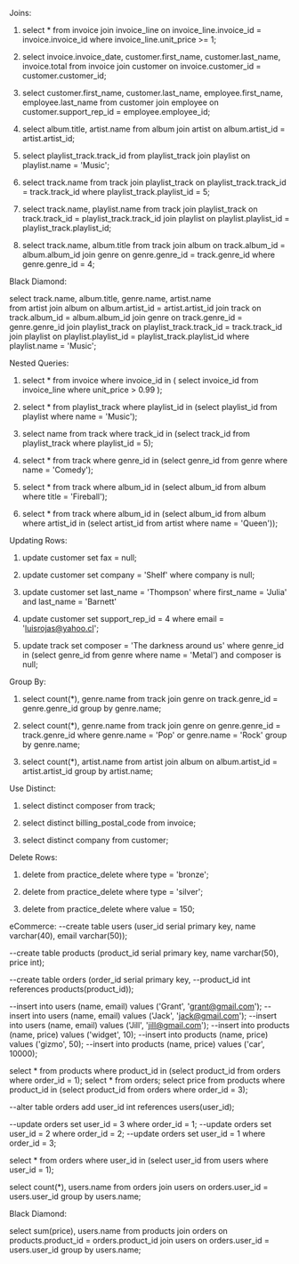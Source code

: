 Joins:
1. select * from invoice join invoice_line 
on invoice_line.invoice_id = invoice.invoice_id
where invoice_line.unit_price >= 1;

2. select invoice.invoice_date, customer.first_name, customer.last_name, invoice.total
from invoice join customer on invoice.customer_id = customer.customer_id;

3. select customer.first_name, customer.last_name, employee.first_name, employee.last_name
from customer join employee on customer.support_rep_id = employee.employee_id;

4. select album.title, artist.name 
from album join artist on album.artist_id = artist.artist_id;

5. select playlist_track.track_id
from playlist_track join playlist 
on playlist.name = 'Music';

6. select track.name 
from track join playlist_track on playlist_track.track_id = track.track_id
where playlist_track.playlist_id = 5;

7. select track.name, playlist.name 
from track join playlist_track on track.track_id = playlist_track.track_id
join playlist on playlist.playlist_id = playlist_track.playlist_id;

8. select track.name, album.title
from track join album on track.album_id = album.album_id
join genre on genre.genre_id = track.genre_id
where genre.genre_id = 4;

Black Diamond:

select track.name, album.title, genre.name, artist.name  
from artist join album on album.artist_id = artist.artist_id
join track on track.album_id = album.album_id
join genre on track.genre_id = genre.genre_id
join playlist_track on playlist_track.track_id = track.track_id
join playlist on playlist.playlist_id = playlist_track.playlist_id
where playlist.name = 'Music';

Nested Queries: 
1. select * from invoice
where invoice_id in ( select invoice_id from invoice_line where unit_price > 0.99 );

2. select * from playlist_track where playlist_id in (select playlist_id from playlist where name = 'Music');

3. select name from track 
where track_id in (select track_id from playlist_track where playlist_id = 5);

4. select * from track 
where genre_id in (select genre_id from genre where name = 'Comedy');

5. select * from track 
where album_id in (select album_id from album where title = 'Fireball');

6. select * from track 
where album_id in (select album_id from album where artist_id in (select artist_id from artist where name = 'Queen'));

Updating Rows:
1. update customer
set fax = null;

2. update customer
set company = 'Shelf'
where company is null;

3. update customer set last_name = 'Thompson' 
where first_name = 'Julia' and last_name = 'Barnett'

4. update customer 
set support_rep_id = 4
where email = 'luisrojas@yahoo.cl';

5. update track
set composer = 'The darkness around us'
where genre_id in (select genre_id from genre where name = 'Metal')
and composer is null;
                   
Group By:
1. select count(*), genre.name
from track join genre on track.genre_id = genre.genre_id
group by genre.name;

2. select count(*), genre.name 
from track join genre on genre.genre_id = track.genre_id
where genre.name = 'Pop' or genre.name = 'Rock'
group by genre.name;

3. select count(*), artist.name
from artist join album on album.artist_id = artist.artist_id
group by artist.name;

Use Distinct:
1. select distinct composer from track;

2. select distinct billing_postal_code from invoice;

3. select distinct company from customer;

Delete Rows:
1. delete from practice_delete
where type = 'bronze';

2. delete from practice_delete
where type = 'silver';

3. delete from practice_delete
where value = 150;

eCommerce: 
--create table users (user_id serial primary key, name varchar(40), email varchar(50));

--create table products (product_id serial primary key, name varchar(50), price int);

--create table orders (order_id serial primary key, 
--product_id int references products(product_id));

--insert into users (name, email) values ('Grant', 'grant@gmail.com');
--insert into users (name, email) values ('Jack', 'jack@gmail.com');
--insert into users (name, email) values ('Jill', 'jill@gmail.com');
--insert into products (name, price) values ('widget', 10);
--insert into products (name, price) values ('gizmo', 50);
--insert into products (name, price) values ('car', 10000);

select * from products where product_id in (select product_id from orders where order_id = 1);
select * from orders;
select price from products where product_id in (select product_id from orders where order_id = 3);

--alter table orders add user_id int references users(user_id);

--update orders set user_id = 3 where order_id = 1;
--update orders set user_id = 2 where order_id = 2;
--update orders set user_id = 1 where order_id = 3;

select * from orders where user_id in (select user_id from users where user_id = 1);

select count(*), users.name 
from orders join users on orders.user_id = users.user_id
group by users.name;

Black Diamond: 

select sum(price), users.name 
from products join orders on products.product_id = orders.product_id
join users on orders.user_id = users.user_id
group by users.name;
